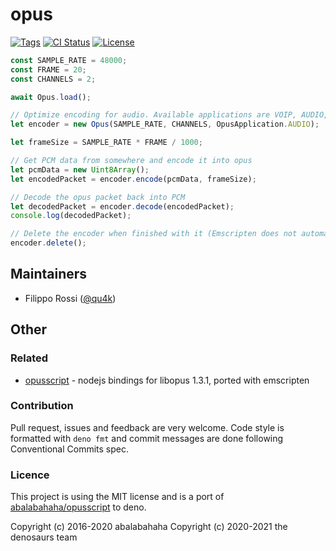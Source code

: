 # opus

[![Tags](https://img.shields.io/github/release/denosaurs/opus)](https://github.com/denosaurs/opus/releases)
[![CI Status](https://img.shields.io/github/workflow/status/denosaurs/opus/check)](https://github.com/denosaurs/opus/actions)
[![License](https://img.shields.io/github/license/denosaurs/opus)](https://github.com/denosaurs/opus/blob/master/LICENSE)

```typescript
const SAMPLE_RATE = 48000;
const FRAME = 20;
const CHANNELS = 2;

await Opus.load();

// Optimize encoding for audio. Available applications are VOIP, AUDIO, and RESTRICTED_LOWDELAY
let encoder = new Opus(SAMPLE_RATE, CHANNELS, OpusApplication.AUDIO);

let frameSize = SAMPLE_RATE * FRAME / 1000;

// Get PCM data from somewhere and encode it into opus
let pcmData = new Uint8Array();
let encodedPacket = encoder.encode(pcmData, frameSize);

// Decode the opus packet back into PCM
let decodedPacket = encoder.decode(encodedPacket);
console.log(decodedPacket);

// Delete the encoder when finished with it (Emscripten does not automatically call C++ object destructors)
encoder.delete();
```

## Maintainers

- Filippo Rossi ([@qu4k](https://github.com/qu4k))

## Other

### Related

- [opusscript](https://github.com/abalabahaha/opusscript) - nodejs bindings for libopus 1.3.1, ported with emscripten

### Contribution

Pull request, issues and feedback are very welcome. Code style is formatted with `deno fmt` and commit messages are done following Conventional Commits spec.

### Licence

This project is using the MIT license and is a port of [abalabahaha/opusscript](https://github.com/abalabahaha/opusscript)
to deno.

Copyright (c) 2016-2020 abalabahaha
Copyright (c) 2020-2021 the denosaurs team
